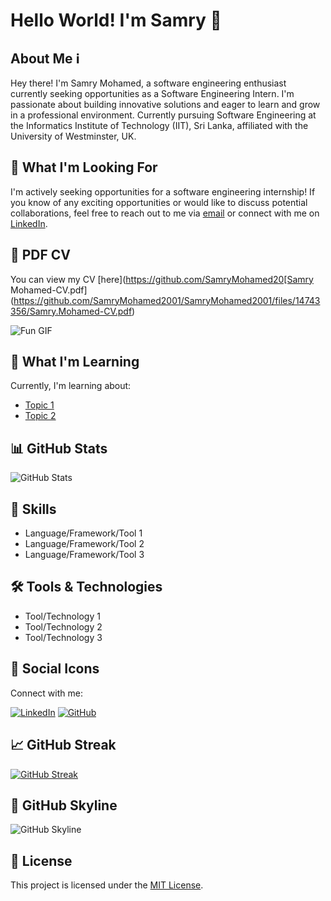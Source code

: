 # Hello World! I'm Samry 👋

## About Me ℹ

Hey there! I'm Samry Mohamed, a software engineering enthusiast currently seeking opportunities as a Software Engineering Intern. I'm passionate about building innovative solutions and eager to learn and grow in a professional environment. Currently pursuing Software Engineering at the Informatics Institute of Technology (IIT), Sri Lanka, affiliated with the University of Westminster, UK.

## 🚀 What I'm Looking For

I'm actively seeking opportunities for a software engineering internship!
If you know of any exciting opportunities or would like to discuss potential collaborations, feel free to reach out to me via [email](mailto:samrymohammed@gmail.com) or connect with me on [LinkedIn]([https://www.linkedin.com/in/samrymohamed/]).

## 📄 PDF CV

You can view my CV [here](https://github.com/SamryMohamed20[Samry Mohamed-CV.pdf](https://github.com/SamryMohamed2001/SamryMohamed2001/files/14743356/Samry.Mohamed-CV.pdf)


![Fun GIF](https://media.giphy.com/media/v1.Y2lkPTc5MGI3NjExbGFoeGF4NW1wNDZoMWoxOHc4b2lpbmx5bmxpZWJ1bzE2bHpta3J4aSZlcD12MV9pbnRlcm5hbF9naWZfYnlfaWQmY3Q9Zw/BferOKonYOspm28AiB/giphy.gif)

## 🌱 What I'm Learning

Currently, I'm learning about:
- [Topic 1](link_to_topic_1)
- [Topic 2](link_to_topic_2)

## 📊 GitHub Stats

![GitHub Stats](https://github-readme-stats.vercel.app/api?username=SamryMohamed2001&show_icons=true&theme=radical&count_private=true&hide=issues,contribs)

## 💼 Skills

- Language/Framework/Tool 1
- Language/Framework/Tool 2
- Language/Framework/Tool 3

## 🛠 Tools & Technologies

- Tool/Technology 1
- Tool/Technology 2
- Tool/Technology 3

## 🎨 Social Icons

Connect with me:

[![LinkedIn](https://img.shields.io/badge/LinkedIn-Connect-blue)]([https://www.linkedin.com/in/samrymohamed/])
[![GitHub](https://img.shields.io/badge/GitHub-Follow-blue)](https://github.com/SamryMohamed2001)

## 📈 GitHub Streak

[![GitHub Streak](https://github-readme-streak-stats.herokuapp.com/?user=SamryMohamed2001)](https://git.io/streak-stats)


## 🌟 GitHub Skyline

![GitHub Skyline](https://skyline.github.com/SamryMohamed2001/0)


## 📝 License

This project is licensed under the [MIT License](LICENSE).
